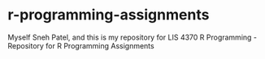 # r-programming-assignments
Myself Sneh Patel, and this is my repository for LIS 4370 R Programming -
Repository for R Programming Assignments
